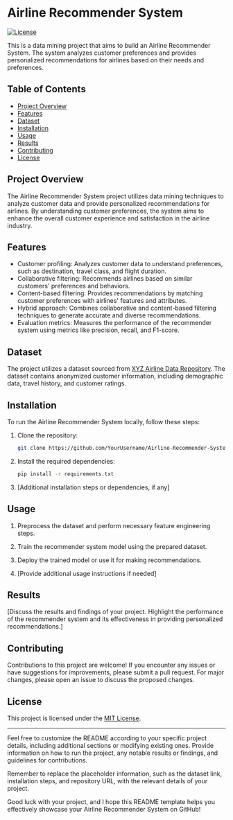 # Airline Recommender System

[![License](https://img.shields.io/badge/License-MIT-blue.svg)](LICENSE)

This is a data mining project that aims to build an Airline Recommender System. The system analyzes customer preferences and provides personalized recommendations for airlines based on their needs and preferences.

## Table of Contents

- [Project Overview](#project-overview)
- [Features](#features)
- [Dataset](#dataset)
- [Installation](#installation)
- [Usage](#usage)
- [Results](#results)
- [Contributing](#contributing)
- [License](#license)

## Project Overview

The Airline Recommender System project utilizes data mining techniques to analyze customer data and provide personalized recommendations for airlines. By understanding customer preferences, the system aims to enhance the overall customer experience and satisfaction in the airline industry.

## Features

- Customer profiling: Analyzes customer data to understand preferences, such as destination, travel class, and flight duration.
- Collaborative filtering: Recommends airlines based on similar customers' preferences and behaviors.
- Content-based filtering: Provides recommendations by matching customer preferences with airlines' features and attributes.
- Hybrid approach: Combines collaborative and content-based filtering techniques to generate accurate and diverse recommendations.
- Evaluation metrics: Measures the performance of the recommender system using metrics like precision, recall, and F1-score.

## Dataset

The project utilizes a dataset sourced from [XYZ Airline Data Repository](link-to-dataset). The dataset contains anonymized customer information, including demographic data, travel history, and customer ratings.

## Installation

To run the Airline Recommender System locally, follow these steps:

1. Clone the repository:

   ```bash
   git clone https://github.com/YourUsername/Airline-Recommender-System.git
   ```

2. Install the required dependencies:

   ```bash
   pip install -r requirements.txt
   ```

3. [Additional installation steps or dependencies, if any]

## Usage

1. Preprocess the dataset and perform necessary feature engineering steps.

2. Train the recommender system model using the prepared dataset.

3. Deploy the trained model or use it for making recommendations.

4. [Provide additional usage instructions if needed]

## Results

[Discuss the results and findings of your project. Highlight the performance of the recommender system and its effectiveness in providing personalized recommendations.]

## Contributing

Contributions to this project are welcome! If you encounter any issues or have suggestions for improvements, please submit a pull request. For major changes, please open an issue to discuss the proposed changes.

## License

This project is licensed under the [MIT License](LICENSE).

---

Feel free to customize the README according to your specific project details, including additional sections or modifying existing ones. Provide information on how to run the project, any notable results or findings, and guidelines for contributions.

Remember to replace the placeholder information, such as the dataset link, installation steps, and repository URL, with the relevant details of your project.

Good luck with your project, and I hope this README template helps you effectively showcase your Airline Recommender System on GitHub!
